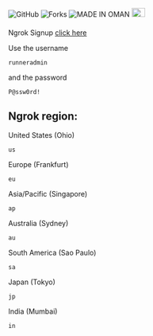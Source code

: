 ![GitHub](https://img.shields.io/github/license/majhcc/RDP-WIN-2019)
![Forks](https://img.shields.io/github/forks/majhcc/RDP-WIN-2019.svg)
![MADE IN OMAN](https://img.shields.io/badge/MADE%20IN-OMAN-green)
<img src="https://upload.wikimedia.org/wikipedia/commons/9/9c/Flag_of_Oman_%283-2%29.svg" width="27" height="18">
####
Ngrok Signup [click here](https://dashboard.ngrok.com/signup)

Use the username
```
runneradmin
```
and the password
```
P@ssw0rd!
```
## Ngrok region: 


United States (Ohio) 
```
us
```  

Europe (Frankfurt) 
```
eu
```  

Asia/Pacific (Singapore)  
```
ap
```

Australia (Sydney)
```
au
```


South America (Sao Paulo)
```
sa
``` 


Japan (Tokyo)
```
jp
``` 


India (Mumbai)
```
in
```

      

	

